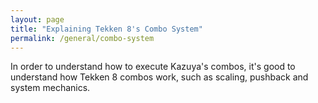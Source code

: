 ```yaml
---
layout: page
title: "Explaining Tekken 8's Combo System"
permalink: /general/combo-system
---
```


In order to understand how to execute Kazuya's combos, it's good to understand how Tekken 8 combos work, such as scaling, pushback and system mechanics.
